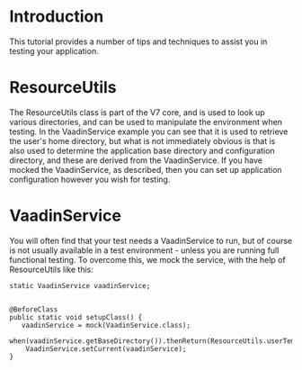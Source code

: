 # Introduction

This tutorial provides a number of tips and techniques to assist you in testing your application.



# ResourceUtils


The ResourceUtils class is part of the V7 core, and is used to look up various directories, and can be used to manipulate the environment when testing. In the VaadinService example you can see that it is used to retrieve the user's home directory, but what is not immediately obvious is that is also used to determine the application base directory and configuration directory, and these are derived from the VaadinService. If you have mocked the VaadinService, as described, then you can set up application configuration however you wish for testing.


# VaadinService

You will often find that your test needs a VaadinService to run, but of course is not usually available in a test environment - unless you are running full functional testing.  To overcome this, we mock the service, with the help of ResourceUtils like this:


    static VaadinService vaadinService;


    @BeforeClass
    public static void setupClass() {
       vaadinService = mock(VaadinService.class);
        when(vaadinService.getBaseDirectory()).thenReturn(ResourceUtils.userTempDirectory());
        VaadinService.setCurrent(vaadinService);
    }



